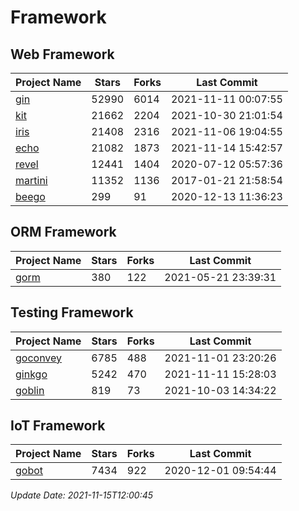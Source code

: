 # Framework

## Web Framework
| Project Name | Stars | Forks | Last Commit |
| ------------ | ----- | ----- | ----------- |
| [gin](https://github.com/gin-gonic/gin) | 52990 | 6014 | 2021-11-11 00:07:55 |
| [kit](https://github.com/go-kit/kit) | 21662 | 2204 | 2021-10-30 21:01:54 |
| [iris](https://github.com/kataras/iris) | 21408 | 2316 | 2021-11-06 19:04:55 |
| [echo](https://github.com/labstack/echo) | 21082 | 1873 | 2021-11-14 15:42:57 |
| [revel](https://github.com/revel/revel) | 12441 | 1404 | 2020-07-12 05:57:36 |
| [martini](https://github.com/go-martini/martini) | 11352 | 1136 | 2017-01-21 21:58:54 |
| [beego](https://github.com/astaxie/beego) | 299 | 91 | 2020-12-13 11:36:23 |

## ORM Framework
| Project Name | Stars | Forks | Last Commit |
| ------------ | ----- | ----- | ----------- |
| [gorm](https://github.com/jinzhu/gorm) | 380 | 122 | 2021-05-21 23:39:31 |

## Testing Framework
| Project Name | Stars | Forks | Last Commit |
| ------------ | ----- | ----- | ----------- |
| [goconvey](https://github.com/smartystreets/goconvey) | 6785 | 488 | 2021-11-01 23:20:26 |
| [ginkgo](https://github.com/onsi/ginkgo) | 5242 | 470 | 2021-11-11 15:28:03 |
| [goblin](https://github.com/franela/goblin) | 819 | 73 | 2021-10-03 14:34:22 |

## IoT Framework
| Project Name | Stars | Forks | Last Commit |
| ------------ | ----- | ----- | ----------- |
| [gobot](https://github.com/hybridgroup/gobot) | 7434 | 922 | 2020-12-01 09:54:44 |

*Update Date: 2021-11-15T12:00:45*